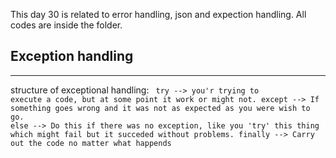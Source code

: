 This day 30 is related to error handling, json and expection handling. All codes are inside the folder.

## Exception handling
<hr>

structure of exceptional handling:
<code>
try --> you'r trying to execute a code, but at some point it work or might not.
except --> If something goes wrong and it was not as expected as you were wish to go.
else --> Do this if there was no exception, like you 'try' this thing which might fail but it succeded without problems.
finally --> Carry out the code no matter what happends
</code>